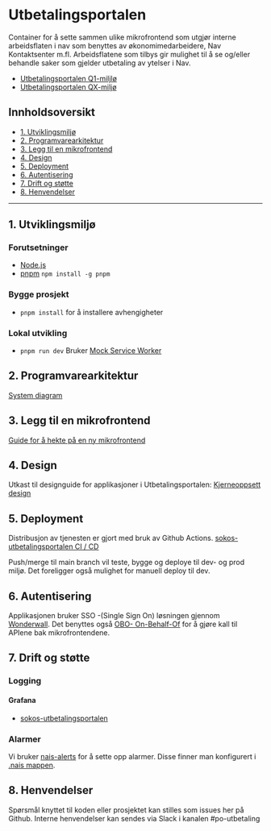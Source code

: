 # Utbetalingsportalen

Container for å sette sammen ulike mikrofrontend som utgjør interne arbeidsflaten i nav som benyttes av økonomimedarbeidere, Nav Kontaktsenter m.fl.
Arbeidsflatene som tilbys gir mulighet til å se og/eller behandle saker som gjelder utbetaling av ytelser i Nav.

- [Utbetalingsportalen Q1-miljlø](https://utbetalingsportalen.intern.dev.nav.no)
- [Utbetalingsportalen QX-miljø](https://utbetalingsportalen-qx.intern.dev.nav.no)

## Innholdsoversikt

- [1. Utviklingsmiljø](#2-utviklingsmiljø)
- [2. Programvarearkitektur](#3-programvarearkitektur)
- [3. Legg til en mikrofrontend](#4-legg-til-en-mikrofrontend)
- [4. Design](#5-design)
- [5. Deployment](#6-deployment)
- [6. Autentisering](#7-autentisering)
- [7. Drift og støtte](#8-drift-og-støtte)
- [8. Henvendelser](#9-henvendelser)

---

## 1. Utviklingsmiljø

### Forutsetninger

- [Node.js](https://nodejs.org/en)
- [pnpm](https://pnpm.io/) `npm install -g pnpm`

### Bygge prosjekt

- `pnpm install` for å installere avhengigheter

### Lokal utvikling

- `pnpm run dev` Bruker [Mock Service Worker](https://mswjs.io/)

## 2. Programvarearkitektur

[System diagram](dokumentasjon/system-diagram.md)

## 3. Legg til en mikrofrontend

[Guide for å hekte på en ny mikrofrontend](dokumentasjon/mikrofrontend.md)

## 4. Design

Utkast til designguide for applikasjoner i Utbetalingsportalen:
[Kjerneoppsett design](https://navno-my.sharepoint.com/:o:/g/personal/julie_utgard_nav_no/EtV6P-sYimZNsACTYqZmSbsBLeSlsvc6PP2svso_H09dZA?e=KSY5SO)

## 5. Deployment

Distribusjon av tjenesten er gjort med bruk av Github Actions.
[sokos-utbetalingsportalen CI / CD](https://github.com/navikt/sokos-utbetalingsportalen/actions)

Push/merge til main branch vil teste, bygge og deploye til dev- og prod miljø.
Det foreligger også mulighet for manuell deploy til dev.

## 6. Autentisering

Applikasjonen bruker SSO -(Single Sign On) løsningen gjennom [Wonderwall](https://docs.nais.io/addons/wonderwall/?h=wonder).
Det benyttes også [OBO- On-Behalf-Of](https://docs.nais.io/security/auth/azure-ad/usage/?h=behal#oauth-20-on-behalf-of-grant) for å gjøre kall til APIene bak mikrofrontendene.

## 7. Drift og støtte

### Logging

#### Grafana

- [sokos-utbetalingsportalen](https://grafana.nav.cloud.nais.io/d/6uYofme4z/sokos-utbetalingsportalen?orgId=1)

### Alarmer

Vi bruker [nais-alerts](https://doc.nais.io/observability/alerts) for å sette opp alarmer. Disse finner man konfigurert i [.nais mappen](.nais).

## 8. Henvendelser

Spørsmål knyttet til koden eller prosjektet kan stilles som issues her på Github.
Interne henvendelser kan sendes via Slack i kanalen #po-utbetaling
